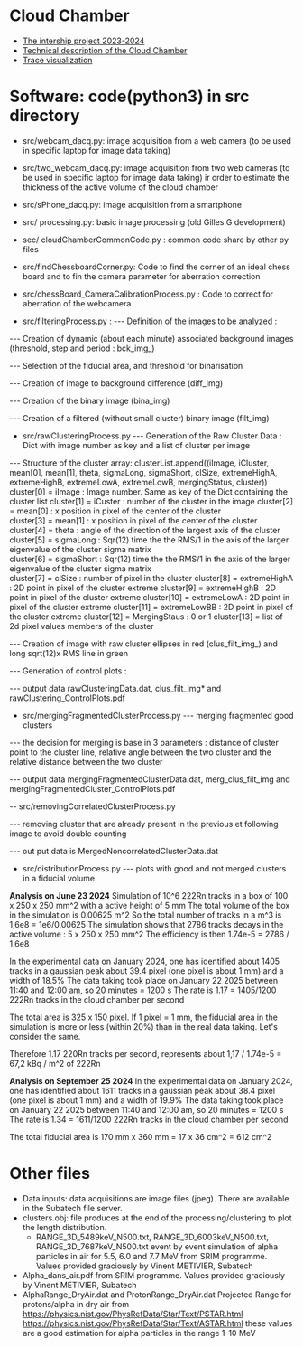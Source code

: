 # Cloud Chamber
- [The intership project 2023-2024](StageL3-ImageChambreBrouilard_2023-2024.pdf)
- [Technical description of the Cloud Chamber](SubatechCloudChamber_Doc1.pdf)
- [Trace visualization](SubatechCloudChamber_Doc2.pdf)

# Software: code(python3) in src directory
- src/webcam_dacq.py: image acquisition from a web camera (to be used in specific laptop for image data taking)

- src/two_webcam_dacq.py: image acquisition from two web cameras (to be used in specific laptop for image data taking) ir order to estimate the thickness of the active volume of the cloud chamber

- src/sPhone_dacq.py: image acquisition from a smartphone

- src/ processing.py: basic image processing (old Gilles G development)

- sec/ cloudChamberCommonCode.py : common code share by other py files

- src/findChessboardCorner.py: Code to find the corner of an ideal chess board and to fin the camera parameter for aberration correction 

- src/chessBoard_CameraCalibrationProcess.py : Code to correct for aberration of the webcamera

- src/filteringProcess.py : 
--- Definition of the images to be analyzed : 

--- Creation of dynamic (about each minute) associated background images (threshold, step and period : bck_img_)

--- Selection of the fiducial area, and threshold for binarisation

--- Creation of image to background difference (diff_img)

--- Creation of the binary image (bina_img)

--- Creation of a filtered (without small cluster) binary image (filt_img)

- src/rawClusteringProcess.py
--- Generation of the Raw Cluster Data : Dict with image number as key and a list of cluster per image

--- Structure of the cluster array:
clusterList.append((iImage, iCluster,  mean[0], mean[1], theta, sigmaLong, sigmaShort, clSize, extremeHighA, extremeHighB, extremeLowA, extremeLowB, mergingStatus, cluster))
cluster[0] = iImage : Image number. Same as key of the Dict containing the cluster list
cluster[1] = iCuster : number of the cluster in the image 
cluster[2] = mean[0] : x position in pixel of the center of the cluster    
cluster[3] = mean[1] : x position in pixel of the center of the cluster
cluster[4] = theta : angle of the direction of the largest axis of the cluster
cluster[5] = sigmaLong : Sqr(12) time the the RMS/1 in the axis of the larger eigenvalue of the cluster sigma matrix     
cluster[6] = sigmaShort : Sqr(12) time the the RMS/1 in the axis of the larger eigenvalue of the cluster sigma matrix     
cluster[7] = clSize : number of pixel in the cluster
cluster[8] = extremeHighA : 2D point in pixel of the cluster extreme
cluster[9] = extremeHighB : 2D point in pixel of the cluster extreme
cluster[10] = extremeLowA : 2D point in pixel of the cluster extreme
cluster[11] = extremeLowBB : 2D point in pixel of the cluster extreme
cluster[12] = MergingStaus : 0 or 1
cluster[13] = list of 2d pixel values members of the cluster

--- Creation of image with raw cluster  ellipses in red (clus_filt_img_) and long sqrt(12)x RMS line in green

--- Generation of control plots : 

--- output data rawClusteringData.dat, clus_filt_img* and rawClustering_ControlPlots.pdf

- src/mergingFragmentedClusterProcess.py
--- merging fragmented good clusters

--- the decision for merging is base in 3 parameters : distance of cluster point to the cluster line, relative angle between the two cluster and the relative distance between the two cluster

--- output data mergingFragmentedClusterData.dat, merg_clus_filt_img and mergingFragmentedCluster_ControlPlots.pdf

-- src/removingCorrelatedClusterProcess.py

--- removing cluster that are already present in the previous et following image to avoid double counting

--- out put data is MergedNoncorrelatedClusterData.dat

- src/distributionProcess.py
--- plots with good and not merged clusters in a fiducial volume

**Analysis on June 23 2024**
Simulation of 10^6 222Rn tracks in a box of 100 x 250 x 250 mm^2 with a active height of 5 mm
The total volume of the box in the simulation is 0.00625 m^2
So the total number of tracks in a m^3 is 1,6e8 = 1e6/0.00625 
The simulation shows that 2786 tracks decays in the active volume : 5 x 250 x 250 mm^2
The efficiency is then 1.74e-5 = 2786 / 1.6e8

In the experimental data on January 2024, one has identified about 1405 tracks in a gaussian peak about 39.4 pixel (one pixel is about 1 mm) and a width of 18.5%
The data taking took place on January 22 2025 between 11:40 and 12:00 am, so 20 minutes = 1200 s
The rate is 1.17 = 1405/1200 222Rn tracks in the cloud chamber per second

The total area is 325 x 150 pixel. If 1 pixel = 1 mm, the fiducial area in the simulation is more or less (within 20%) than in the real data taking. Let's consider the same.

Therefore 1.17 220Rn tracks per second, represents about 1,17 / 1.74e-5 = 67,2 kBq / m^2 of 222Rn

**Analysis on September 25 2024**
In the experimental data on January 2024, one has identified about 1611 tracks in a gaussian peak about 38.4 pixel (one pixel is about 1 mm) and a width of 19.9%
The data taking took place on January 22 2025 between 11:40 and 12:00 am, so 20 minutes = 1200 s
The rate is 1.34 = 1611/1200 222Rn tracks in the cloud chamber per second

The total fiducial area is 170 mm x 360 mm = 17 x 36 cm^2 = 612 cm^2









# Other files
- Data inputs: data acquisitions are image files (jpeg). There are 
  available in the Subatech file server.
- clusters.obj: file produces at the end of the processing/clustering
  to plot the length distribution. 
  - RANGE_3D_5489keV_N500.txt, RANGE_3D_6003keV_N500.txt, RANGE_3D_7687keV_N500.txt  event by event simulation of alpha particles in air for 5.5, 6.0 and 7.7 MeV from SRIM programme. Values provided graciously by Vinent METIVIER, Subatech
- Alpha_dans_air.pdf from SRIM programme. Values provided graciously by Vinent METIVIER, Subatech
-  AlphaRange_DryAir.dat and ProtonRange_DryAir.dat
Projected Range for protons/alpha in dry air from
https://physics.nist.gov/PhysRefData/Star/Text/PSTAR.html
https://physics.nist.gov/PhysRefData/Star/Text/ASTAR.html
these values are a good estimation for alpha particles in the range 1-10 MeV

